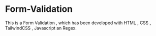 # Form-Validation
This is a Form Validation , which has been developed with HTML , CSS , TailwindCSS , Javascript an Regex.

